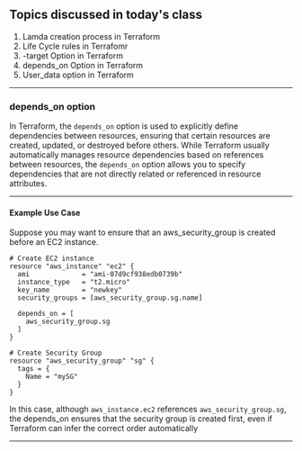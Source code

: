 Topics discussed in today's class
-----------------------------------------
1. Lamda creation process in Terraform
2. Life Cycle rules in Terrafomr
3. -target Option in Terraform
4. depends_on Option in Terraform
5. User_data option in Terraform
----------------------------------------------------------------------------------

### depends_on option 
In Terraform, the `depends_on` option is used to explicitly define dependencies between resources, ensuring that certain resources are created, updated, or destroyed before others. While Terraform usually automatically manages resource dependencies based on references between resources, the `depends_on` option allows you to specify dependencies that are not directly related or referenced in resource attributes.

-----------------------------------------------------------------------------
#### Example Use Case
Suppose you may want to ensure that an aws_security_group is created before an EC2 instance.
```
# Create EC2 instance
resource "aws_instance" "ec2" {
  ami             = "ami-07d9cf938edb0739b"
  instance_type   = "t2.micro"
  key_name        = "newkey"
  security_groups = [aws_security_group.sg.name]

  depends_on = [
    aws_security_group.sg
  ]
}

# Create Security Group
resource "aws_security_group" "sg" {
  tags = {
    Name = "mySG"
  }
}

```
In this case, although `aws_instance.ec2` references `aws_security_group.sg`, the depends_on ensures that the security group is created first, even if Terraform can infer the correct order automatically

--------------------------------------------------------------------------------------------